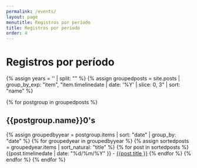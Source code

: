 ```yaml
---
permalink: /events/
layout: page
menutitle: Registros por período
title: Registros por período
order: 4
---
```

<h1 class="home-title"> Registros por período </h1>
{% assign years = '' | split: "" %}
{% assign groupedposts = site.posts | group_by_exp: "item", "item.timelinedate | date: '%Y' | slice: 0, 3" | sort: "name" %}

{% for postgroup in groupedposts %}
<h2><b>{{postgroup.name}}0's</b></h2>
	{% assign groupedbyyear = postgroup.items | sort: "date" | group_by: "date" %}
	{% for groupedyear in groupedbyyear %}
		{% assign sortedposts = groupedyear.items | sort_natural: "title" %}
		{% for post in sortedposts %}
{{post.timelinedate | date: "%d/%m/%Y" }} - <a href="#{{post.url}}">{{post.title }}</a>
		{% endfor %}
	{% endfor %}
{% endfor %}
